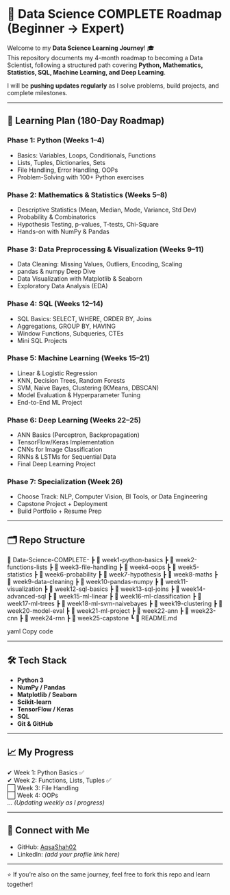 # 🚀 Data Science COMPLETE Roadmap (Beginner → Expert)

Welcome to my **Data Science Learning Journey**! 🎓  
This repository documents my 4-month roadmap to becoming a Data Scientist, following a structured path covering **Python, Mathematics, Statistics, SQL, Machine Learning, and Deep Learning**.  

I will be **pushing updates regularly** as I solve problems, build projects, and complete milestones.  

---

## 📅 Learning Plan (180-Day Roadmap)

### Phase 1: Python (Weeks 1–4)
- Basics: Variables, Loops, Conditionals, Functions
- Lists, Tuples, Dictionaries, Sets
- File Handling, Error Handling, OOPs
- Problem-Solving with 100+ Python exercises

### Phase 2: Mathematics & Statistics (Weeks 5–8)
- Descriptive Statistics (Mean, Median, Mode, Variance, Std Dev)
- Probability & Combinatorics
- Hypothesis Testing, p-values, T-tests, Chi-Square
- Hands-on with NumPy & Pandas

### Phase 3: Data Preprocessing & Visualization (Weeks 9–11)
- Data Cleaning: Missing Values, Outliers, Encoding, Scaling
- pandas & numpy Deep Dive
- Data Visualization with Matplotlib & Seaborn
- Exploratory Data Analysis (EDA)

### Phase 4: SQL (Weeks 12–14)
- SQL Basics: SELECT, WHERE, ORDER BY, Joins
- Aggregations, GROUP BY, HAVING
- Window Functions, Subqueries, CTEs
- Mini SQL Projects

### Phase 5: Machine Learning (Weeks 15–21)
- Linear & Logistic Regression
- KNN, Decision Trees, Random Forests
- SVM, Naive Bayes, Clustering (KMeans, DBSCAN)
- Model Evaluation & Hyperparameter Tuning
- End-to-End ML Project

### Phase 6: Deep Learning (Weeks 22–25)
- ANN Basics (Perceptron, Backpropagation)
- TensorFlow/Keras Implementation
- CNNs for Image Classification
- RNNs & LSTMs for Sequential Data
- Final Deep Learning Project

### Phase 7: Specialization (Week 26)
- Choose Track: NLP, Computer Vision, BI Tools, or Data Engineering
- Capstone Project + Deployment
- Build Portfolio + Resume Prep

---

## 🗂 Repo Structure
📂 Data-Science-COMPLETE-
┣ 📂 week1-python-basics
┣ 📂 week2-functions-lists
┣ 📂 week3-file-handling
┣ 📂 week4-oops
┣ 📂 week5-statistics
┣ 📂 week6-probability
┣ 📂 week7-hypothesis
┣ 📂 week8-maths
┣ 📂 week9-data-cleaning
┣ 📂 week10-pandas-numpy
┣ 📂 week11-visualization
┣ 📂 week12-sql-basics
┣ 📂 week13-sql-joins
┣ 📂 week14-advanced-sql
┣ 📂 week15-ml-linear
┣ 📂 week16-ml-classification
┣ 📂 week17-ml-trees
┣ 📂 week18-ml-svm-naivebayes
┣ 📂 week19-clustering
┣ 📂 week20-model-eval
┣ 📂 week21-ml-project
┣ 📂 week22-ann
┣ 📂 week23-cnn
┣ 📂 week24-rnn
┣ 📂 week25-capstone
┗ 📜 README.md

yaml
Copy code

---

## 🛠 Tech Stack
- **Python 3**
- **NumPy / Pandas**
- **Matplotlib / Seaborn**
- **Scikit-learn**
- **TensorFlow / Keras**
- **SQL**
- **Git & GitHub**

---

## 📈 My Progress
✔ Week 1: Python Basics ✅  
✔ Week 2: Functions, Lists, Tuples ✅  
⬜ Week 3: File Handling  
⬜ Week 4: OOPs  
... *(Updating weekly as I progress)*

---

## 🤝 Connect with Me
- GitHub: [AqsaShah02](https://github.com/AqsaShah02)  
- LinkedIn: *(add your profile link here)*  

---

⭐ If you’re also on the same journey, feel free to fork this repo and learn together!
